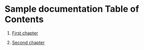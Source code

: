 # Sample documentation Table of Contents

  1. [First chapter](/docs/doc1.md)

  2. [Second chapter](/docs/doc2.md)


